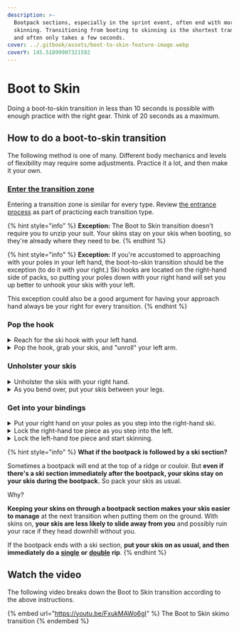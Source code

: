 ```yaml
---
description: >-
  Bootpack sections, especially in the sprint event, often end with more
  skinning. Transitioning from booting to skinning is the shortest transition
  and often only takes a few seconds.
cover: ../.gitbook/assets/boot-to-skin-feature-image.webp
coverY: 145.51899907321592
---
```


# Boot to Skin

Doing a boot-to-skin transition in less than 10 seconds is possible with enough practice with the right gear. Think of 20 seconds as a maximum.

## How to do a boot-to-skin transition

The following method is one of many. Different body mechanics and levels of flexibility may require some adjustments. Practice it a lot, and then make it your own.

### [Enter the transition zone](entering-a-transition-zone.md)

Entering a transition zone is similar for every type. Review [the entrance process](entering-a-transition-zone.md) as part of practicing each transition type.

{% hint style="info" %}
**Exception:** The Boot to Skin transition doesn't require you to unzip your suit. Your skins stay on your skis when booting, so they're already where they need to be.
{% endhint %}

{% hint style="info" %}
**Exception:** If you're accustomed to approaching with your poles in your left hand, the boot-to-skin transition should be the exception (to do it with your right.) Ski hooks are located on the right-hand side of packs, so putting your poles down with your right hand will set you up better to unhook your skis with your left.

This exception could also be a good argument for having your approach hand always be your right for every transition.
{% endhint %}

### Pop the hook

<details>

<summary>Reach for the ski hook with your left hand.</summary>

![](../.gitbook/assets/boot-to-skin-05s2-reach-for-hook.webp)

The tip of the ski hook will be pointing to your left-hand side. Because of that, it's easier to pop the hook with your left hand than it is with your right.

Also, because the ski holster is on the left-hand side of most packs, you can grab your skis with your left hand and remove them in one motion.

</details>

<details>

<summary>Pop the hook, grab your skis, and "unroll" your left arm.</summary>

![](../.gitbook/assets/boot-to-skin-08s1-unroll-left-arm.webp)

With the ski hook popped, let your left arm "unroll" in front of you. It'll feel awkward for your wrist at first. The end position is the same one you started in when you holstered your skis. Your palm will be up and your thumb will be pointing outward.

</details>

### Unholster your skis

<details>

<summary>Unholster the skis with your right hand.</summary>

![](../.gitbook/assets/boot-to-skin-08s2-unholster-skis.webp)

As your skis come around your body, grab them at the waist with your right hand, and pull them out of the holster.

</details>

<details>

<summary>As you bend over, put your skis between your legs.</summary>

![](../.gitbook/assets/boot-to-skin-09s-skis-between-legs.webp)

Having your skis between your legs will make it easier to step into your bindings. Put one ski in each hand as you put them on the ground.

</details>

### Get into your bindings

<details>

<summary>Put your right hand on your poles as you step into the right-hand ski.</summary>

![](../.gitbook/assets/boot-to-skin-10s-grab-poles.webp)

</details>

<details>

<summary>Lock the right-hand toe piece as you step into the left.</summary>

![](../.gitbook/assets/boot-to-skin-12s-lock-right-toe.webp)

</details>

<details>

<summary>Lock the left-hand toe piece and start skinning.</summary>

![](../.gitbook/assets/boot-to-skin-14s-lock-left-toe.webp)

</details>

{% hint style="info" %}
**What if the bootpack is followed by a ski section?**

Sometimes a bootpack will end at the top of a ridge or couloir. But **even if there's a ski section immediately after the bootpack, your skins stay on your skis during the bootpack.** So pack your skis as usual.

Why?

**Keeping your skins on through a bootpack section makes your skis easier to manage** at the next transition when putting them on the ground. With skins on, **your skis are less likely to slide away from you** and possibly ruin your race if they head downhill without you.

If the bootpack ends with a ski section, **put your skis on as usual, and then immediately do a** [**single**](https://www.skimotransitions.com/what-to-practice/skin-to-ski#rip-the-first-skin) **or** [**double**](https://www.skimotransitions.com/what-to-practice/skin-to-ski-double#rip-the-first-skin) **rip**.
{% endhint %}

## Watch the video

The following video breaks down the Boot to Skin transition according to the above instructions.

{% embed url="https://youtu.be/FxukMAWo6gI" %}
The Boot to Skin skimo transition
{% endembed %}
